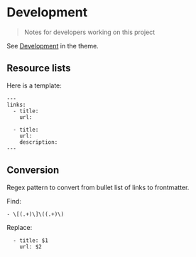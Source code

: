 # Development
> Notes for developers working on this project

See [Development](https://github.com/MichaelCurrin/minima/blob/master/docs/development.md) in the theme.


## Resource lists

Here is a template:

```liquid
---
links:
  - title:
    url:

  - title:
    url:
    description:
---
```


## Conversion

Regex pattern to convert from bullet list of links to frontmatter.

Find:

```re
- \[(.+)\]\((.+)\)
```

Replace:

```
  - title: $1
    url: $2

```
